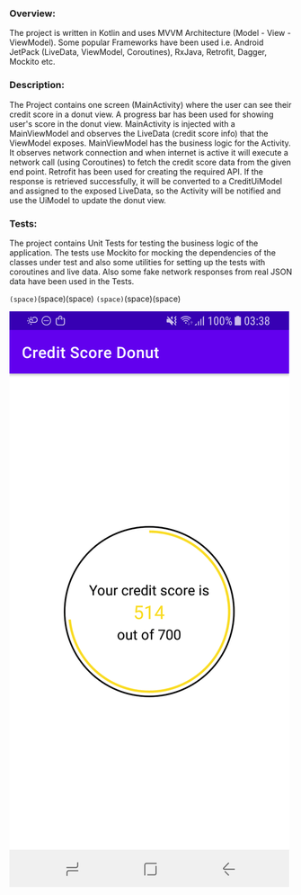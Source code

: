 ### Overview:

The project is written in Kotlin and uses MVVM Architecture (Model - View - ViewModel).
Some popular Frameworks have been used i.e. Android JetPack (LiveData, ViewModel, Coroutines),
RxJava, Retrofit, Dagger, Mockito etc.

### Description:

The Project contains one screen (MainActivity) where the user can see their credit score in a donut view.
A progress bar has been used for showing user's score in the donut view. MainActivity is injected with a
MainViewModel and observes the LiveData (credit score info) that the ViewModel exposes. MainViewModel has
the business logic for the Activity. It observes network connection and when internet is active it will execute
a network call (using Coroutines) to fetch the credit score data from the given end point. Retrofit has been
used for creating the required API. If the response is retrieved successfully, it will be converted to a CreditUiModel
and assigned to the exposed LiveData, so the Activity will be notified and use the UiModel to update the donut view.

### Tests:

The project contains Unit Tests for testing the business logic of the application.
The tests use Mockito for mocking the dependencies of the classes under test and also
some utilities for setting up the tests with coroutines and live data. Also some fake
network responses from real JSON data have been used in the Tests.

`(space)`(space)(space)
`(space)`(space)(space)

![Alt text](app_screenshot.png?raw=true "app screenshot")